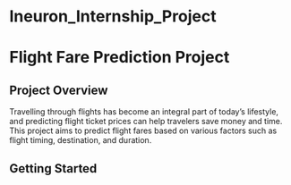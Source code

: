 # Ineuron_Internship_Project

# Flight Fare Prediction Project

## Project Overview
Travelling through flights has become an integral part of today’s lifestyle, and predicting flight ticket prices can help travelers save money and time. This project aims to predict flight fares based on various factors such as flight timing, destination, and duration.

## Getting Started

